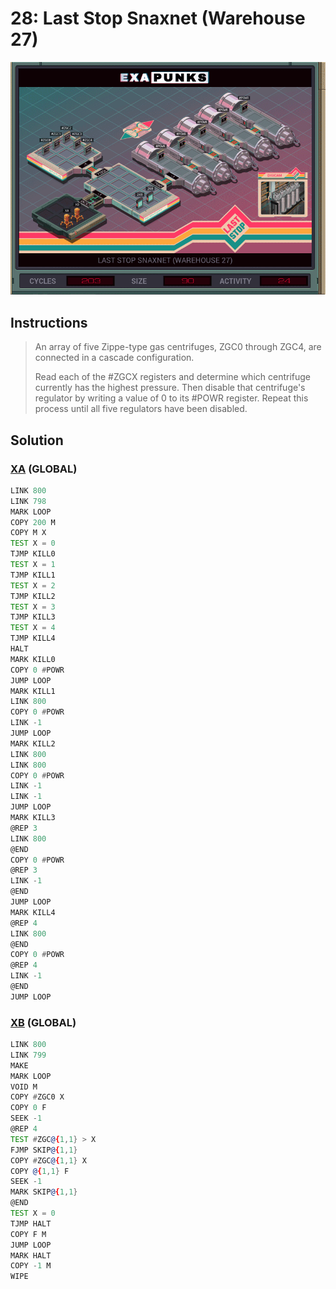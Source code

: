 # 28: Last Stop Snaxnet (Warehouse 27)
<div align='center'><img src='PB029B.gif' /></div>

## Instructions
>An array of five Zippe-type gas centrifuges, ZGC0 through ZGC4, are connected in a cascade configuration.
>
>Read each of the #ZGCX registers and determine which centrifuge currently has the highest pressure. Then disable that centrifuge's regulator by writing a value of 0 to its #POWR register. Repeat this process until all five regulators have been disabled.

## Solution

### [XA](XA.exa) (GLOBAL)
```asm
LINK 800
LINK 798
MARK LOOP
COPY 200 M
COPY M X
TEST X = 0
TJMP KILL0
TEST X = 1
TJMP KILL1
TEST X = 2
TJMP KILL2
TEST X = 3
TJMP KILL3
TEST X = 4
TJMP KILL4
HALT
MARK KILL0
COPY 0 #POWR
JUMP LOOP
MARK KILL1
LINK 800
COPY 0 #POWR
LINK -1
JUMP LOOP
MARK KILL2
LINK 800
LINK 800
COPY 0 #POWR
LINK -1
LINK -1
JUMP LOOP
MARK KILL3
@REP 3
LINK 800
@END
COPY 0 #POWR
@REP 3
LINK -1
@END
JUMP LOOP
MARK KILL4
@REP 4
LINK 800
@END
COPY 0 #POWR
@REP 4
LINK -1
@END
JUMP LOOP
```

### [XB](XB.exa) (GLOBAL)
```asm
LINK 800
LINK 799
MAKE
MARK LOOP
VOID M
COPY #ZGC0 X
COPY 0 F
SEEK -1
@REP 4
TEST #ZGC@{1,1} > X
FJMP SKIP@{1,1}
COPY #ZGC@{1,1} X
COPY @{1,1} F
SEEK -1
MARK SKIP@{1,1}
@END
TEST X = 0
TJMP HALT
COPY F M
JUMP LOOP
MARK HALT
COPY -1 M
WIPE
```